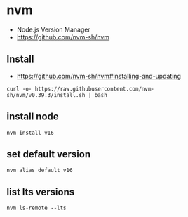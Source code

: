 # nvm
* Node.js Version Manager
* https://github.com/nvm-sh/nvm

## Install
* https://github.com/nvm-sh/nvm#installing-and-updating

```
curl -o- https://raw.githubusercontent.com/nvm-sh/nvm/v0.39.3/install.sh | bash
```

## install node

```
nvm install v16
```

## set default version

```
nvm alias default v16
```

## list lts versions

```
nvm ls-remote --lts
```
